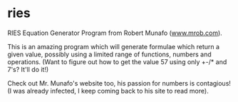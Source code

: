 ries
====

RIES Equation Generator Program from Robert Munafo (www.mrob.com).

This is an amazing program which will generate formulae which return a given value, possibly using a limited range of functions, numbers and operations.  (Want to figure out how to get the value 57 using only +-/* and 7's?  It'll do it!)

Check out Mr. Munafo's website too, his passion for numbers is contagious!  (I was already infected, I keep coming back to his site to read more).


